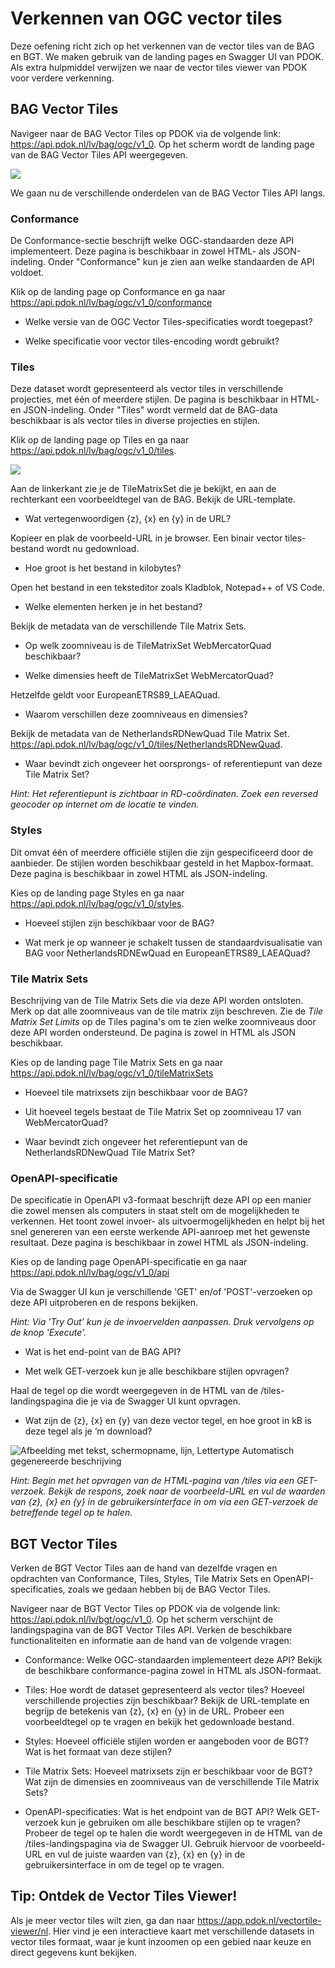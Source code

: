 # Verkennen van OGC vector tiles

Deze oefening richt zich op het verkennen van de vector tiles van de BAG en BGT.
We maken gebruik van de landing pages en Swagger UI van PDOK. Als extra
hulpmiddel verwijzen we naar de vector tiles viewer van PDOK voor verdere
verkenning.

## BAG Vector Tiles

Navigeer naar de BAG Vector Tiles op PDOK via de volgende link:
<https://api.pdok.nl/lv/bag/ogc/v1_0>. Op het scherm wordt de landing page van
de BAG Vector Tiles API weergegeven.

![](media/7b744d089508c6ad711e8bb64f149a58.png)

We gaan nu de verschillende onderdelen van de BAG Vector Tiles API langs.

### Conformance

De Conformance-sectie beschrijft welke OGC-standaarden deze API implementeert.
Deze pagina is beschikbaar in zowel HTML- als JSON-indeling. Onder "Conformance"
kun je zien aan welke standaarden de API voldoet.

Klik op de landing page op Conformance en ga naar
<https://api.pdok.nl/lv/bag/ogc/v1_0/conformance>

-   Welke versie van de OGC Vector Tiles-specificaties wordt toegepast?

-   Welke specificatie voor vector tiles-encoding wordt gebruikt?

### Tiles

Deze dataset wordt gepresenteerd als vector tiles in verschillende projecties,
met één of meerdere stijlen. De pagina is beschikbaar in HTML- en JSON-indeling.
Onder "Tiles" wordt vermeld dat de BAG-data beschikbaar is als vector tiles in
diverse projecties en stijlen.

Klik op de landing page op Tiles en ga naar
<https://api.pdok.nl/lv/bag/ogc/v1_0/tiles>.

![](media/6acac7092c226575633b1ebd1fcc8133.png)

Aan de linkerkant zie je de TileMatrixSet die je bekijkt, en aan de rechterkant
een voorbeeldtegel van de BAG. Bekijk de URL-template.

-   Wat vertegenwoordigen {z}, {x} en {y} in de URL?

Kopieer en plak de voorbeeld-URL in je browser. Een binair vector tiles-bestand
wordt nu gedownload.

-   Hoe groot is het bestand in kilobytes?

Open het bestand in een teksteditor zoals Kladblok, Notepad++ of VS Code.

-   Welke elementen herken je in het bestand?

Bekijk de metadata van de verschillende Tile Matrix Sets.

-   Op welk zoomniveau is de TileMatrixSet WebMercatorQuad beschikbaar?

-   Welke dimensies heeft de TileMatrixSet WebMercatorQuad?

Hetzelfde geldt voor EuropeanETRS89_LAEAQuad.

-   Waarom verschillen deze zoomniveaus en dimensies?

Bekijk de metadata van de NetherlandsRDNewQuad Tile Matrix Set.
<https://api.pdok.nl/lv/bag/ogc/v1_0/tiles/NetherlandsRDNewQuad>.

-   Waar bevindt zich ongeveer het oorsprongs- of referentiepunt van deze Tile
    Matrix Set?

*Hint: Het referentiepunt is zichtbaar in RD-coördinaten. Zoek een reversed
geocoder op internet om de locatie te vinden.*

### Styles

Dit omvat één of meerdere officiële stijlen die zijn gespecificeerd door de
aanbieder. De stijlen worden beschikbaar gesteld in het Mapbox-formaat. Deze
pagina is beschikbaar in zowel HTML als JSON-indeling.

Kies op de landing page Styles en ga naar
<https://api.pdok.nl/lv/bag/ogc/v1_0/styles>.

-   Hoeveel stijlen zijn beschikbaar voor de BAG?

-   Wat merk je op wanneer je schakelt tussen de standaardvisualisatie van BAG
    voor NetherlandsRDNEwQuad en EuropeanETRS89_LAEAQuad?

### Tile Matrix Sets

Beschrijving van de Tile Matrix Sets die via deze API worden ontsloten. Merk op
dat alle zoomniveaus van de tile matrix zijn beschreven. Zie de *Tile Matrix Set
Limits* op de Tiles pagina's om te zien welke zoomniveaus door deze API worden
ondersteund. De pagina is zowel in HTML als JSON beschikbaar.

Kies op de landing page Tile Matrix Sets en ga naar
<https://api.pdok.nl/lv/bag/ogc/v1_0/tileMatrixSets>

-   Hoeveel tile matrixsets zijn beschikbaar voor de BAG?

-   Uit hoeveel tegels bestaat de Tile Matrix Set op zoomniveau 17 van
    WebMercatorQuad?

-   Waar bevindt zich ongeveer het referentiepunt van de NetherlandsRDNewQuad
    Tile Matrix Set?

### OpenAPI-specificatie

De specificatie in OpenAPI v3-formaat beschrijft deze API op een manier die
zowel mensen als computers in staat stelt om de mogelijkheden te verkennen. Het
toont zowel invoer- als uitvoermogelijkheden en helpt bij het snel genereren van
een eerste werkende API-aanroep met het gewenste resultaat. Deze pagina is
beschikbaar in zowel HTML als JSON-indeling.

Kies op de landing page OpenAPI-specificatie en ga naar
<https://api.pdok.nl/lv/bag/ogc/v1_0/api>

Via de Swagger UI kun je verschillende 'GET' en/of 'POST'-verzoeken op deze API
uitproberen en de respons bekijken.

*Hint: Via 'Try Out' kun je de invoervelden aanpassen. Druk vervolgens op de
knop 'Execute'.*

-   Wat is het end-point van de BAG API?

-   Met welk GET-verzoek kun je alle beschikbare stijlen opvragen?

Haal de tegel op die wordt weergegeven in de HTML van de /tiles-landingspagina
die je via de Swagger UI kunt opvragen.

-   Wat zijn de {z}, {x} en {y} van deze vector tegel, en hoe groot in kB is
    deze tegel als je ‘m download?

![Afbeelding met tekst, schermopname, lijn, Lettertype Automatisch gegenereerde
beschrijving](media/47876040fd455f572419b6ce08c00fe7.png)

*Hint: Begin met het opvragen van de HTML-pagina van /tiles via een GET-verzoek.
Bekijk de respons, zoek naar de voorbeeld-URL en vul de waarden van {z}, {x} en
{y} in de gebruikersinterface in om via een GET-verzoek de betreffende tegel op
te halen.*

## BGT Vector Tiles

Verken de BGT Vector Tiles aan de hand van dezelfde vragen en opdrachten van
Conformance, Tiles, Styles, Tile Matrix Sets en OpenAPI-specificaties, zoals we
gedaan hebben bij de BAG Vector Tiles.

Navigeer naar de BGT Vector Tiles op PDOK via de volgende link:
<https://api.pdok.nl/lv/bgt/ogc/v1_0>. Op het scherm verschijnt de
landingspagina van de BGT Vector Tiles API. Verken de beschikbare
functionaliteiten en informatie aan de hand van de volgende vragen:

-   Conformance: Welke OGC-standaarden implementeert deze API? Bekijk de
    beschikbare conformance-pagina zowel in HTML als JSON-formaat.

-   Tiles: Hoe wordt de dataset gepresenteerd als vector tiles? Hoeveel
    verschillende projecties zijn beschikbaar? Bekijk de URL-template en begrijp
    de betekenis van {z}, {x} en {y} in de URL. Probeer een voorbeeldtegel op te
    vragen en bekijk het gedownloade bestand.

-   Styles: Hoeveel officiële stijlen worden er aangeboden voor de BGT? Wat is
    het formaat van deze stijlen?

-   Tile Matrix Sets: Hoeveel matrixsets zijn er beschikbaar voor de BGT? Wat
    zijn de dimensies en zoomniveaus van de verschillende Tile Matrix Sets?

-   OpenAPI-specificaties: Wat is het endpoint van de BGT API? Welk GET-verzoek
    kun je gebruiken om alle beschikbare stijlen op te vragen? Probeer de tegel
    op te halen die wordt weergegeven in de HTML van de /tiles-landingspagina
    via de Swagger UI. Gebruik hiervoor de voorbeeld-URL en vul de juiste
    waarden van {z}, {x} en {y} in de gebruikersinterface in om de tegel op te
    vragen.

## Tip: Ontdek de Vector Tiles Viewer!

Als je meer vector tiles wilt zien, ga dan naar
<https://app.pdok.nl/vectortile-viewer/nl>. Hier vind je een interactieve kaart
met verschillende datasets in vector tiles formaat, waar je kunt inzoomen op een
gebied naar keuze en direct gegevens kunt bekijken.
